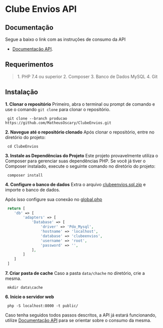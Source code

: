 Clube Envios API
==============

Documentação
------------

Segue a baixo o link com as instruções de consumo da API

- [Documentação API](https://documenter.getpostman.com/view/21977186/2sAY4rEjvF).

Requerimentos
------------
  
>1\. PHP 7.4 ou superior
>2\. Composer
>3\. Banco de Dados MySQL
>4\. Git


Instalação
------------
**1\. Clonar o repositório**
Primeiro, abra o terminal ou prompt de comando e use o comando `git clone` para clonar o repositório.

```console
 git clone --branch producao https://github.com/MatheusOscary/ClubeEnvios.git
```

**2\. Navegue até o repositório clonado**
Após clonar o repositório, entre no diretório do projeto:

```console
 cd ClubeEnvios
```

**3\. Instale as Dependências do Projeto**
Este projeto provavelmente utiliza o Composer para gerenciar suas dependências PHP. Se você já tiver o Composer instalado, execute o seguinte comando no diretório do projeto:

```console
 composer install
```
**4\. Configure o banco de dados**
Extra o arquivo [clubeenvios.sql.zip](clubeenvios.sql.zip) e importe o banco de dados.

Após isso configure sua conexão no [global.php](config\autoload\global.php)

```php
 return [
    'db' => [
        'adapters' => [
            'Database' => [
                'driver' => 'Pdo_Mysql',
                'hostname' => 'localhost',
                'database' => 'clubeenvios',
                'username' => 'root',
                'password' => '',
            ],
        ]
    ]
 ]
```
**7\. Criar pasta de cache**
Caso a pasta `data/chache` no diretório,
crie a mesma.

```console
 mkdir data\cache
```

**6\. Inicie o servidor web**

```console
 php -S localhost:8000 -t public/
```
Caso tenha seguidos todos passos descritos,
a API já estará funcionando, utilize [Documentação API](https://documenter.getpostman.com/view/21977186/2sAY4rEjvF) para se orientar sobre o consumo da mesma.